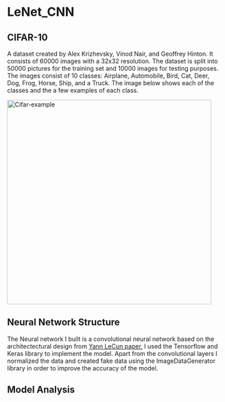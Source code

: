 # LeNet_CNN
## CIFAR-10
A dataset created by Alex Krizhevsky, Vinod Nair, and Geoffrey Hinton. 
It consists of 60000 images with a 32x32 resolution. The dataset is split into
50000 pictures for the training set and 10000 images for testing purposes.
The images consist of 10 classes: Airplane, Automobile, Bird, Cat, Deer, Dog, 
Frog, Horse, Ship, and a Truck. The image below shows each of the classes and
the a few examples of each class.

<img width="476" alt="Cifar-example" src="https://github.com/Pranav2328/LeNet_CNN/assets/85324957/327f552a-a945-471b-84e7-546b5f5e14af">

## Neural Network Structure
The Neural network I built is a convolutional neural network based on the architectectural design from [Yann LeCun paper.](http://yann.lecun.com/exdb/lenet/) I used the Tensorflow and Keras library to implement the model. Apart from the convolutional layers I normalized the data and created fake data using the ImageDataGenerator library in order to improve the accuracy of the model.

## Model Analysis
